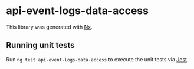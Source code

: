 # api-event-logs-data-access

This library was generated with [Nx](https://nx.dev).

## Running unit tests

Run `ng test api-event-logs-data-access` to execute the unit tests via [Jest](https://jestjs.io).
